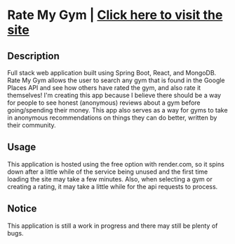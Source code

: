 # Rate My Gym | [Click here to visit the site](https://ratemygym.onrender.com)

## Description
Full stack web application built using Spring Boot, React, and MongoDB. Rate My Gym allows the user to search any gym that is found in the Google Places API and see how others have rated the gym, and also rate it themselves! I'm creating this app because I believe there should be a way for people to see honest (anonymous) reviews about a gym before going/spending their money. This app also serves as a way for gyms to take in anonymous recommendations on things they can do better, written by their community.

## Usage
This application is hosted using the free option with render.com, so it spins down after a little while of the service being unused and the first time loading the site may take a few minutes. Also, when selecting a gym or creating a rating, it may take a little while for the api requests to process.

## Notice
This application is still a work in progress and there may still be plenty of bugs. 
